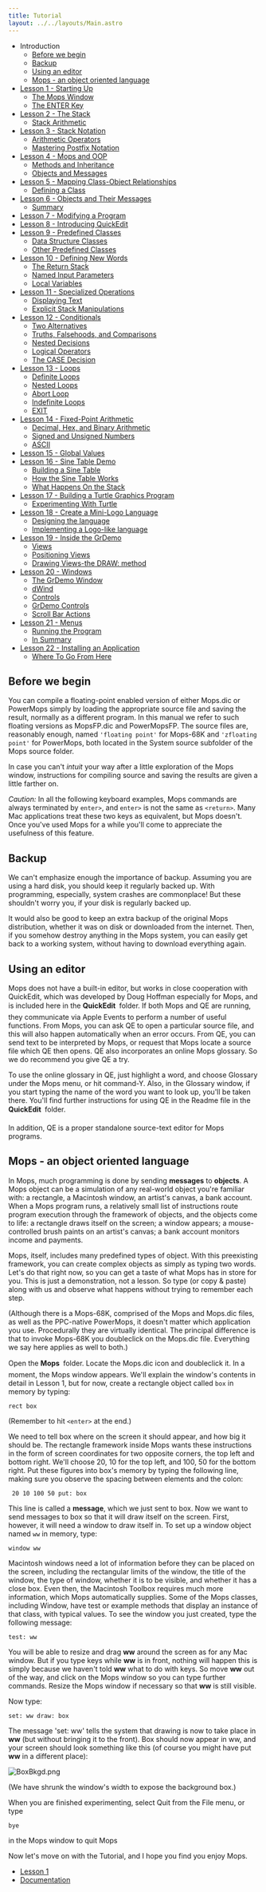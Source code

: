 ```yaml
---
title: Tutorial
layout: ../../layouts/Main.astro
---
```


* Introduction
  * [Before we begin](#before-we-begin)
  * [Backup](#backup)
  * [Using an editor](#using-an-editor)
  * [Mops - an object oriented language](#mops---an-object-oriented-language)
* [Lesson 1 - Starting Up](lesson_1)
  * [The Mops Window](lesson_1#the-mops-window)
  * [The ENTER Key](lesson_1#the-enter-key)
* [Lesson 2 - The Stack](lesson_2)
  * [Stack Arithmetic](lesson_2#stack-arithmetic)
* [Lesson 3 - Stack Notation](lesson_3)
  * [Arithmetic Operators](lesson_3#arithmetic-operators)
  * [Mastering Postfix Notation](lesson_3#mastering-postfix-notation)
* [Lesson 4 - Mops and OOP](lesson_4)
  * [Methods and Inheritance](lesson_4#methods-and-inheritance)
  * [Objects and Messages](lesson_4#objects-and-messages)
* [Lesson 5 - Mapping Class-Object Relationships](lesson_5)
  *  [Defining a Class](lesson_5#defining-a-class)
* [Lesson 6 - Objects and Their Messages](lesson_6)
  * [Summary](lesson_6#summary)
* [Lesson 7 - Modifying a Program](lesson_7)
* [Lesson 8 - Introducing QuickEdit](lesson_8)
* [Lesson 9 - Predefined Classes](lesson_9)
  * [Data Structure Classes](lesson_9#data-structure-classes)
  * [Other Predefined Classes](lesson_9#other-predefined-classes)
* [Lesson 10 - Defining New Words](lesson_10)
  * [The Return Stack](lesson_10#the-return-stack)
  * [Named Input Parameters](lesson_10#named-input-parameters)
  * [Local Variables](lesson_10#local-variables)
* [Lesson 11 - Specialized Operations](lesson_11)
  * [Displaying Text](lesson_11#displaying-text)
  * [Explicit Stack Manipulations](lesson_11#explicit-stack-manipulations)
* [Lesson 12 - Conditionals](lesson_12)
  * [Two Alternatives](lesson_12#two-alternatives)
  * [Truths, Falsehoods, and Comparisons](lesson_12#truths-falsehoods-and-comparisons)
  * [Nested Decisions](lesson_12#nested-decisions)
  * [Logical Operators](lesson_12#logical-operators)
  * [The CASE Decision](lesson_12#the-case-decision)
* [Lesson 13 - Loops](lesson_13)
  * [Definite Loops](lesson_13#definite-loops)
  * [Nested Loops](lesson_13#nested-loops)
  * [Abort Loop](lesson_13#abort-loop)
  * [Indefinite Loops](lesson_13#indefinite-loops)
  * [EXIT](lesson_13#exit)
* [Lesson 14 - Fixed-Point Arithmetic](lesson_14)
  * [Decimal, Hex, and Binary Arithmetic](lesson_14#decimal-hex-and-binary-arithmetic)
  * [Signed and Unsigned Numbers](lesson_14#signed-and-unsigned-numbers)
  * [ASCII](lesson_14#ascii)
* [Lesson 15 - Global Values](lesson_15)
* [Lesson 16 - Sine Table Demo](lesson_16)
  * [Building a Sine Table](lesson_16#building-a-sine-table)
  * [How the Sine Table Works](lesson_16#how-the-sine-table-works)
  * [What Happens On the Stack](lesson_16#what-happens-on-the-stack)
* [Lesson 17 - Building a Turtle Graphics Program](lesson_17)
  * [Experimenting With Turtle](lesson_17#experimenting-with-turtle)
* [Lesson 18 - Create a Mini-Logo Language](lesson_18)
  * [Designing the language](lesson_18#designing-the-language)
  * [Implementing a Logo-like language](lesson_18#implementing-a-logo-like-language)
* [Lesson 19 - Inside the GrDemo](lesson_19)
  * [Views](lesson_19#views)
  * [Positioning Views](lesson_19#positioning-views)
  * [Drawing Views-the DRAW: method](lesson_19#drawing-views-the-draw-method)
* [Lesson 20 - Windows](lesson_20)
  * [The GrDemo Window](lesson_20#the-grdemo-window)
  * [dWind](lesson_20#dwind)
  * [Controls](lesson_20#controls)
  * [GrDemo Controls](lesson_20#grdemo-controls)
  * [Scroll Bar Actions](lesson_20#scroll-bar-actions)
* [Lesson 21 - Menus](lesson_21)
  * [Running the Program](lesson_21#running-the-program)
  * [In Summary](lesson_21#in-summary)
* [Lesson 22 - Installing an Application](lesson_22)
  * [Where To Go From Here](lesson_22#where-to-go-from-here)

Before we begin
---------------

You can compile a floating-point enabled version of either Mops.dic or
PowerMops simply by loading the appropriate source file and saving the
result, normally as a different program. In this manual we refer to such
floating versions as MopsFP.dic and PowerMopsFP. The source files are,
reasonably enough, named `'floating point'`
for Mops-68K and `'zfloating point'` for
PowerMops, both located in the System source subfolder of the Mops
source folder.

In case you can't *intuit* your way after a little exploration of the
Mops window, instructions for compiling source and saving the results
are given a little farther on.

*Caution:* In all the following keyboard examples, Mops commands
are always terminated by `enter>`,
and `enter>` is not the same as
`<return>`. Many Mac applications
treat these two keys as equivalent, but Mops doesn't. Once you've used
Mops for a while you'll come to appreciate the usefulness of this
feature.

Backup
------

We can't emphasize enough the importance of backup. Assuming you are
using a hard disk, you should keep it regularly backed up. With
programming, especially, system crashes are commonplace! But these
shouldn't worry you, if your disk is regularly backed up.

It would also be good to keep an extra backup of the original Mops
distribution, whether it was on disk or downloaded from the internet.
Then, if you somehow destroy anything in the Mops system, you can easily
get back to a working system, without having to download everything
again.

Using an editor
---------------

Mops does not have a built-in editor, but works in close cooperation
with QuickEdit, which was developed by Doug Hoffman especially for Mops,
and is included here in the **QuickEdit &#131;** folder. If both Mops
and QE are running, they communicate via Apple Events to perform a
number of useful functions. From Mops, you can ask QE to open a
particular source file, and this will also happen automatically when an
error occurs. From QE, you can send text to be interpreted by Mops, or
request that Mops locate a source file which QE then opens. QE also
incorporates an online Mops glossary. So we do recommend you give QE a
try.

To use the online glossary in QE, just highlight a word, and choose
Glossary under the Mops menu, or hit command-Y. Also, in the Glossary
window, if you start typing the name of the word you want to look up,
you'll be taken there. You'll find further instructions for using QE
in the Readme file in the **QuickEdit &#131;** folder.

In addition, QE is a proper standalone source-text editor for Mops
programs.

Mops - an object oriented language
----------------------------------

In Mops, much programming is done by sending **messages** to
**objects**. A Mops object can be a simulation of any real-world object
you're familiar with: a rectangle, a Macintosh window, an artist's
canvas, a bank account. When a Mops program runs, a relatively small
list of instructions route program execution through the framework of
objects, and the objects come to life: a rectangle draws itself on the
screen; a window appears; a mouse-controlled brush paints on an
artist's canvas; a bank account monitors income and payments.

Mops, itself, includes many predefined types of object. With this
preexisting framework, you can create complex objects as simply as
typing two words. Let's do that right now, so you can get a taste of
what Mops has in store for you. This is just a demonstration, not a
lesson. So type (or copy & paste) along with us and observe what
happens without trying to remember each step.

(Although there is a Mops-68K, comprised of the Mops and Mops.dic files,
as well as the PPC-native PowerMops, it doesn't matter which
application you use. Procedurally they are virtually identical. The
principal difference is that to invoke Mops-68K you doubleclick on the
Mops.dic file. Everything we say here applies as well to both.)

Open the **Mops &#131;** folder. Locate the Mops.dic icon and doubleclick
it. In a moment, the Mops window appears. We'll explain the window's
contents in detail in Lesson 1, but for now, create a rectangle object
called `box` in memory by typing:

`rect box`

(Remember to hit `<enter>` at the end.)

We need to tell box where on the screen it should appear, and how big it
should be. The rectangle framework inside Mops wants these instructions
in the form of screen coordinates for two opposite corners, the top left
and bottom right. We'll choose 20, 10 for the top left, and 100, 50 for
the bottom right. Put these figures into box's memory by typing the
following line, making sure you observe the spacing between elements and
the colon:

` 20 10 100 50 put: box`

This line is called a **message**, which we just sent to box. Now we
want to send messages to box so that it will draw itself on the screen.
First, however, it will need a window to draw itself in. To set up a
window object named `ww` in memory, type:

`window ww`

Macintosh windows need a lot of information before they can be placed on
the screen, including the rectangular limits of the window, the title of
the window, the type of window, whether it is to be visible, and whether
it has a close box. Even then, the Macintosh Toolbox requires much more
information, which Mops automatically supplies. Some of the Mops
classes, including Window, have test or example methods that display an
instance of that class, with typical values. To see the window you just
created, type the following message:

`test: ww`

You will be able to resize and drag **ww** around the screen as for any
Mac window. But if you type keys while **ww** is in front, nothing will
happen this is simply because we haven't told **ww** what to do with
keys. So move **ww** out of the way, and click on the Mops window so you
can type further commands. Resize the Mops window if necessary so that
**ww** is still visible.

Now type:

`set: ww draw: box`

The message 'set: ww' tells the system that drawing is now to take
place in **ww** (but without bringing it to the front). Box
should now appear in ww, and your screen should look something like
this (of course you might have put **ww** in a different place):

![](/pmops/BoxBkgd.png "BoxBkgd.png")

(We have shrunk the window's width to expose the background
box.)

When you are finished experimenting, select Quit from the File menu, or
type

`bye`

in the Mops window to quit Mops

Now let's move on with the Tutorial, and I hope you find you enjoy
Mops.

* [Lesson 1](lesson_1)
* [Documentation](/pmops/)                                     
